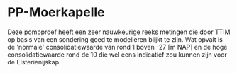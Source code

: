 # PP-Moerkapelle
Deze pompproef heeft een zeer nauwkeurige reeks metingen die door TTIM op basis van een sondering goed te modelleren blijkt te zijn. 
Wat opvalt is de 'normale' consolidatiewaarde van rond 1 boven -27 [m NAP] en de hoge consolidatiewaarde rond de 10 die wel eens indicatief zou kunnen zijn voor de Elsterienijskap.
